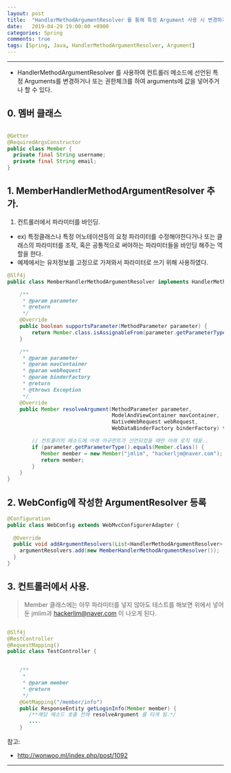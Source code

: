```yaml
---
layout: post
title:  "HandlerMethodArgumentResolver 를 통해 특정 Argument 사용 시 변경하기."
date:   2019-04-29 19:00:00 +0900
categories: Spring
comments: true
tags: [Spring, Java, HandlerMethodArgumentResolver, Argument]
---
```


---

* HandlerMethodArgumentResolver 를 사용하여 컨트롤러 메소드에 선언된 특정 Arguments를 변경하거나 또는 권한체크를 하여 arguments에 값을 넣어주거나 할 수 있다.

## 0. 멤버 클래스
~~~java

@Getter
@RequiredArgsConstructor
public class Member {
  private final String username;
  private final String email;
}
~~~


## 1. MemberHandlerMethodArgumentResolver 추가.

1. 컨트롤러에서 파라미터를 바인딩.
 - ex) 특정클래스나 특정 어노테이션등의 요청 파라미터를 수정해야한다거나 또는 클래스의 파라미터를 조작, 혹은 공통적으로 써야하는 파라미터들을 바인딩 해주는 역할을 한다.
 - 예제에서는 유저정보를 고정으로 가져와서 파라미터로 쓰기 위해 사용하였다.

```java
@Slf4j
public class MemberHandlerMethodArgumentResolver implements HandlerMethodArgumentResolver {

    /**
     * @param parameter
     * @return
     */
    @Override
    public boolean supportsParameter(MethodParameter parameter) {
        return Member.class.isAssignableFrom(parameter.getParameterType());
    }

    /**
     * @param parameter
     * @param mavContainer
     * @param webRequest
     * @param binderFactory
     * @return
     * @throws Exception
     */
    @Override
    public Member resolveArgument(MethodParameter parameter,
                                  ModelAndViewContainer mavContainer,
                                  NativeWebRequest webRequest,
                                  WebDataBinderFactory binderFactory) throws Exception {

        // 컨트롤러의 메소드에 아래 아규먼트가 선언되었을 때만 아래 로직 태움..
        if (parameter.getParameterType().equals(Member.class)) {
           Member member = new Member("jmlim", "hackerljm@naver.com");
           return member;
        }
    }
}

```

## 2. WebConfig에 작성한 ArgumentResolver 등록


```java
@Configuration
public class WebConfig extends WebMvcConfigurerAdapter {
  
  @Override
  public void addArgumentResolvers(List<HandlerMethodArgumentResolver> argumentResolvers) {
    argumentResolvers.add(new MemberHandlerMethodArgumentResolver());
  }
}

```

## 3. 컨트롤러에서 사용.

> Member 클래스에는 아무 파라미터를 넣지 않아도 테스트를 해보면 위에서 넣어둔 jmlim과 hackerljm@naver.com 이 나오게 된다.

```java

@Slf4j
@RestController
@RequestMapping()
public class TestController {


    /**
     *
     * @param member
     * @return
     */
    @GetMapping("/member/info")
    public ResponseEntity getLoginInfo(Member member) {
       /**해당 메소드 호출 전에 resolveArgument 를 타게 됨.*/
       ....
    }

```

참고: 
 - http://wonwoo.ml/index.php/post/1092

[jekyll-docs]: https://jekyllrb.com/docs/home
[jekyll-gh]:   https://github.com/jekyll/jekyll
[jekyll-talk]: https://talk.jekyllrb.com/
---
